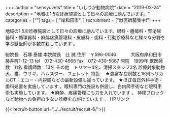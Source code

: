 +++
author = "sensyuvets"
title = "いしづか動物病院"
date = "2019-03-24"
description = "地域の1.5次診療施設として日々の診療に励んでいます。"
categories = [""]
tags = [
    "岸和田市",
]
recruitment = ["獣医師募集中!"]
+++

地域の1.5次診療施設として日々の診療に励んでいます。眼科・腫瘍科・腎泌尿器科・循環器科・麻酔疼痛管理科・皮膚科・歯科・行動診療科など様々な分野を学ぶ獣医師が多数在籍しています 。


総院長　石塚 泰雄
本院院長　辻 誠
住所　〒596-0046 
　　　大阪府岸和田市藤井町1-12-13
tel　072-430-4666
fax　072-430-5667 
開院　1999年
獣医師数　11名
看護師数　13名
その他　トリマー4名、清掃スタッフ2名
診療対象動物　犬、猫、ウサギ、ハムスター、フェレット
特色　 
★豊富な症例数と16列ヘリカルCT・エコー・内視鏡などの最新設備も揃っています。 
★ほぼ毎日外科手術・歯科処置を実施しています 。眼科専門の施設も併設し、白内障手術など眼科手術も実施しています。 
★麻酔、疼痛管理にも力を入れています 。 神経ブロックなど動物への負担の少ない診療を心がけています 。 
HPリンク

{{< recruit-button url="../../recruit/recruit-6/">}}